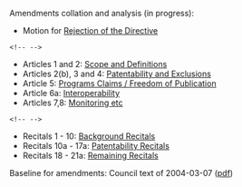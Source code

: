 Amendments collation and analysis (in progress):

-   Motion for [ Rejection of the
    Directive](PlenReject0507Pl "wikilink")

```{=html}
<!-- -->
```
-   Articles 1 and 2: [ Scope and Definitions](PlenDef0507Pl "wikilink")
-   Articles 2(b), 3 and 4: [ Patentability and
    Exclusions](PlenPatentability0507Pl "wikilink")
-   Article 5: [ Programs Claims / Freedom of
    Publication](PlenProgramClaims0507Pl "wikilink")
-   Article 6a: [ Interoperability](PlenInterop0507Pl "wikilink")
-   Articles 7,8: [ Monitoring etc](PlenFollowUp0507Pl "wikilink")

```{=html}
<!-- -->
```
-   Recitals 1 - 10: [ Background
    Recitals](PlenBackgroundRecitals0507Pl "wikilink")
-   Recitals 10a - 17a: [ Patentability
    Recitals](PlenPatentabilityRecitals0507Pl "wikilink")
-   Recitals 18 - 21a: [ Remaining
    Recitals](PlenRemainingRecitals0507Pl "wikilink")

Baseline for amendments: Council text of 2004-03-07
([pdf](http://register.consilium.eu.int/pdf/en/04/st11/st11979-re01.pl04.pdf "wikilink"))
